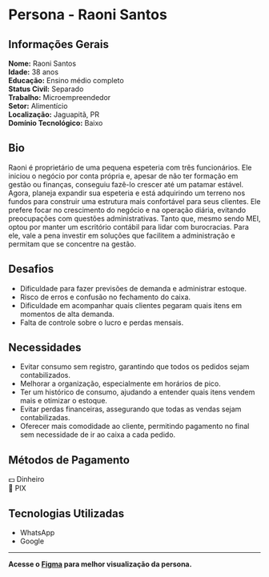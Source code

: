 # Persona - Raoni Santos

## Informações Gerais
**Nome:** Raoni Santos  
**Idade:** 38 anos  
**Educação:** Ensino médio completo  
**Status Civil:** Separado  
**Trabalho:** Microempreendedor  
**Setor:** Alimentício  
**Localização:** Jaguapitã, PR  
**Domínio Tecnológico:** Baixo  

## Bio
Raoni é proprietário de uma pequena espeteria com três funcionários. Ele iniciou o negócio por conta própria e, apesar de não ter formação em gestão ou finanças, conseguiu fazê-lo crescer até um patamar estável. Agora, planeja expandir sua espeteria e está adquirindo um terreno nos fundos para construir uma estrutura mais confortável para seus clientes. Ele prefere focar no crescimento do negócio e na operação diária, evitando preocupações com questões administrativas. Tanto que, mesmo sendo MEI, optou por manter um escritório contábil para lidar com burocracias. Para ele, vale a pena investir em soluções que facilitem a administração e permitam que se concentre na gestão.

## Desafios
- Dificuldade para fazer previsões de demanda e administrar estoque.
- Risco de erros e confusão no fechamento do caixa.
- Dificuldade em acompanhar quais clientes pegaram quais itens em momentos de alta demanda.
- Falta de controle sobre o lucro e perdas mensais.

## Necessidades
- Evitar consumo sem registro, garantindo que todos os pedidos sejam contabilizados.
- Melhorar a organização, especialmente em horários de pico.
- Ter um histórico de consumo, ajudando a entender quais itens vendem mais e otimizar o estoque.
- Evitar perdas financeiras, assegurando que todas as vendas sejam contabilizadas.
- Oferecer mais comodidade ao cliente, permitindo pagamento no final sem necessidade de ir ao caixa a cada pedido.

## Métodos de Pagamento
💵 Dinheiro  
📱 PIX  

## Tecnologias Utilizadas
- WhatsApp  
- Google  

---
**Acesse o [Figma](https://www.figma.com/design/LTdDVyRKmTS6IJDwmCv2yR/TCC---Fluxo-da-Interface?node-id=494-412&t=JraJOF2M7bJWlfE4-1) para melhor visualização da persona.**
